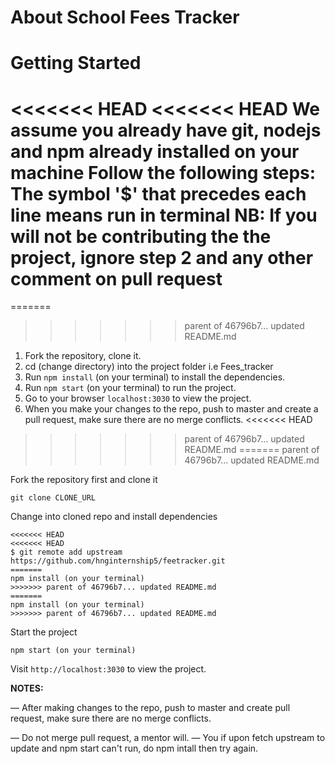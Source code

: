 # About School Fees Tracker

# Getting Started
<<<<<<< HEAD
<<<<<<< HEAD
**We assume you already have git, nodejs and npm already installed on your machine
Follow the following steps: The symbol '$' that precedes each line means run in terminal
NB: If you will not be contributing the the project, ignore step 2 and any other comment on pull request**
=======
=======
>>>>>>> parent of 46796b7... updated README.md

1. Fork the repository, clone it.
2. cd (change directory) into the project folder i.e Fees_tracker
3. Run `npm install` (on your terminal) to install the dependencies.
4. Run `npm start` (on your terminal) to run the project.
5. Go to your browser `localhost:3030` to view the project.
6. When you make your changes to the repo, push to master and create a pull request, make sure there are no merge conflicts.
<<<<<<< HEAD
>>>>>>> parent of 46796b7... updated README.md
=======
>>>>>>> parent of 46796b7... updated README.md

Fork the repository first and clone it

```
git clone CLONE_URL
```

Change into cloned repo and install dependencies

```
<<<<<<< HEAD
<<<<<<< HEAD
$ git remote add upstream https://github.com/hnginternship5/feetracker.git
=======
npm install (on your terminal)
>>>>>>> parent of 46796b7... updated README.md
=======
npm install (on your terminal)
>>>>>>> parent of 46796b7... updated README.md
```

Start the project

```
npm start (on your terminal)
```

Visit `http://localhost:3030` to view the project.

**NOTES:**

&mdash; After making changes to the repo, push to master and create pull request, make sure there are no merge conflicts.

&mdash; Do not merge pull request, a mentor will.
&mdash; You if upon fetch upstream to update and npm start can't run, do npm intall then try again.